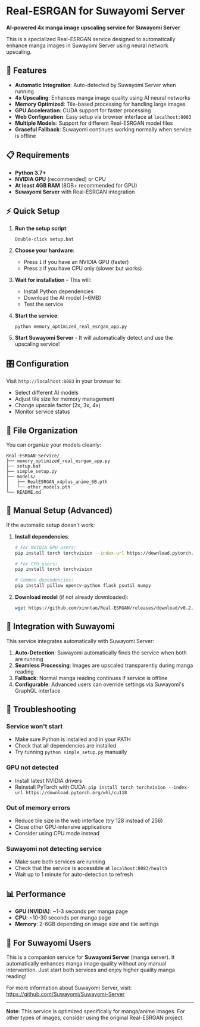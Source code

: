 # Real-ESRGAN for Suwayomi Server

**AI-powered 4x manga image upscaling service for Suwayomi Server**

This is a specialized Real-ESRGAN service designed to automatically enhance manga images in Suwayomi Server using neural network upscaling.

## 🚀 Features

- **Automatic Integration**: Auto-detected by Suwayomi Server when running
- **4x Upscaling**: Enhances manga image quality using AI neural networks
- **Memory Optimized**: Tile-based processing for handling large images
- **GPU Acceleration**: CUDA support for faster processing
- **Web Configuration**: Easy setup via browser interface at `localhost:8083`
- **Multiple Models**: Support for different Real-ESRGAN model files
- **Graceful Fallback**: Suwayomi continues working normally when service is offline

## 📋 Requirements

- **Python 3.7+**
- **NVIDIA GPU** (recommended) or CPU
- **At least 4GB RAM** (8GB+ recommended for GPU)
- **Suwayomi Server** with Real-ESRGAN integration

## ⚡ Quick Setup

1. **Run the setup script**:
   ```
   Double-click setup.bat
   ```

2. **Choose your hardware**:
   - Press `1` if you have an NVIDIA GPU (faster)
   - Press `2` if you have CPU only (slower but works)

3. **Wait for installation** - This will:
   - Install Python dependencies
   - Download the AI model (~6MB)
   - Test the service

4. **Start the service**:
   ```
   python memory_optimized_real_esrgan_app.py
   ```

5. **Start Suwayomi Server** - It will automatically detect and use the upscaling service!

## 🎛️ Configuration

Visit `http://localhost:8083` in your browser to:
- Select different AI models
- Adjust tile size for memory management
- Change upscale factor (2x, 3x, 4x)
- Monitor service status

## 📁 File Organization

You can organize your models cleanly:
```
Real-ESRGAN-Service/
├── memory_optimized_real_esrgan_app.py
├── setup.bat
├── simple_setup.py
├── models/
│   ├── RealESRGAN_x4plus_anime_6B.pth
│   └── other_models.pth
└── README.md
```

## 🔧 Manual Setup (Advanced)

If the automatic setup doesn't work:

1. **Install dependencies**:
   ```bash
   # For NVIDIA GPU users:
   pip install torch torchvision --index-url https://download.pytorch.org/whl/cu118

   # For CPU users:
   pip install torch torchvision

   # Common dependencies:
   pip install pillow opencv-python flask psutil numpy
   ```

2. **Download model** (if not already downloaded):
   ```bash
   wget https://github.com/xinntao/Real-ESRGAN/releases/download/v0.2.2.4/RealESRGAN_x4plus_anime_6B.pth
   ```

## 🔗 Integration with Suwayomi

This service integrates automatically with Suwayomi Server:

1. **Auto-Detection**: Suwayomi automatically finds the service when both are running
2. **Seamless Processing**: Images are upscaled transparently during manga reading
3. **Fallback**: Normal manga reading continues if service is offline
4. **Configurable**: Advanced users can override settings via Suwayomi's GraphQL interface

## 🐛 Troubleshooting

### Service won't start
- Make sure Python is installed and in your PATH
- Check that all dependencies are installed
- Try running `python simple_setup.py` manually

### GPU not detected
- Install latest NVIDIA drivers
- Reinstall PyTorch with CUDA: `pip install torch torchvision --index-url https://download.pytorch.org/whl/cu118`

### Out of memory errors
- Reduce tile size in the web interface (try 128 instead of 256)
- Close other GPU-intensive applications
- Consider using CPU mode instead

### Suwayomi not detecting service
- Make sure both services are running
- Check that the service is accessible at `localhost:8083/health`
- Wait up to 1 minute for auto-detection to refresh

## 📊 Performance

- **GPU (NVIDIA)**: ~1-3 seconds per manga page
- **CPU**: ~10-30 seconds per manga page
- **Memory**: 2-6GB depending on image size and tile settings

## 🎯 For Suwayomi Users

This is a companion service for **Suwayomi Server** (manga server). It automatically enhances manga image quality without any manual intervention. Just start both services and enjoy higher quality manga reading!

For more information about Suwayomi Server, visit: https://github.com/Suwayomi/Suwayomi-Server

---

**Note**: This service is optimized specifically for manga/anime images. For other types of images, consider using the original Real-ESRGAN project.